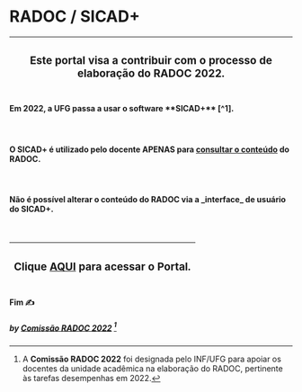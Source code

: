 # RADOC / SICAD+

|<H3> Este portal visa a contribuir com o processo de elaboração do RADOC 2022.</H3>|
|-|

<H4> Em 2022, a UFG passa a usar o software **SICAD+** [^1].</H4><br>
<H4>O SICAD+ é utilizado pelo docente APENAS para <ins>consultar o conteúdo</ins> do RADOC.</H4><br>
<H4>Não é possível alterar o conteúdo do RADOC via a _interface_ de usuário do SICAD+.</H4><br>

|<H3>Clique [AQUI](./doc/painel.md#painel-visão-geral/) para acessar o Portal.</H3>|
|-|

[^1]: **SICAD+** é o software que substitui o SICAD (Sistema de Consulta de Atividades Docentes).
[^2]: A **Comissão RADOC 2022** foi designada pelo INF/UFG para apoiar os docentes da unidade acadêmica na elaboração do RADOC, pertinente às tarefas desempenhas em 2022.

#### Fim &#9997;
##### by [Comissão RADOC 2022](./doc/x-index.md#comissão-radoc-2022) [^2]

